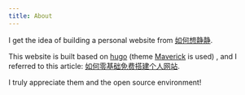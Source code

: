```yaml
---
title: About
---
```


I get the idea of building a personal website from [如何想静静](https://yihui.org/cn/2019/07/inner-peace/). 

This website is built based on [hugo](https://github.com/gohugoio/hugo) (theme [Maverick](https://maverick.canhtran.me/) is used) , and I referred to this article: [如何零基础免费搭建个人网站](https://hongtaoh.com/cn/2021/03/02/personal-website-tutorial/).

I truly appreciate them and the open source environment!